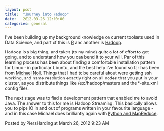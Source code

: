```yaml
---
layout: post
title:  "Journey into Hadoop"
date:   2012-03-26 12:00:00
categories: general
---
```



<p>I've been building up my background knowledge on current toolsets used in Data Science, and part of this is <a href="http://www.r-project.org/">R</a> and another is <a href="http://hadoop.apache.org/">Hadoop</a>.</p>

<p>Hadoop is a big thing, and takes (to my mind) quite a lot of effort to get going, and to understand how you can bend it to your will.  Par of this learning process has been about finding a comfortable installation pattern for Linux - in particular Ubuntu, and the best help I've found so far has been from <a href="http://www.michael-noll.com/tutorials/running-hadoop-on-ubuntu-linux-multi-node-cluster/">Michael Noll</a>.  Things that I had to be careful about were getting ssh working, and name resolution exactly right on all nodes that you put in your cluster, as you distribute things like /etc/hadoop/masters and the *-site.xml config files.</p>

<p>The next stage was to find a development pattern that enabled me to avoid Java.  The answer to this for me is <a href="http://wiki.apache.org/hadoop/HadoopStreaming">Hadoop Streaming</a>.  This basically allows you to pipe IO in and out of programs written in your favourite language - and in this case Michael does brilliantly again with <a href="http://www.michael-noll.com/tutorials/writing-an-hadoop-mapreduce-program-in-python/">Python and MapReduce</a>.<br />
</p>

<div id="a000088more"><div id="more">

</div></div>

<p class="posted">Posted by PiersHarding at March 26, 2012  9:23 AM</p>





